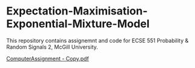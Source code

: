 # Expectation-Maximisation-Exponential-Mixture-Model

This repository contains assignemnt and code for ECSE 551 Probability & Random Signals 2, McGill University.

[ComputerAssignment - Copy.pdf](https://github.com/yuktathapliyal/Expectation-Maximisation-Exponential-Mixture-Model/files/7600685/ComputerAssignment.-.Copy.pdf)
